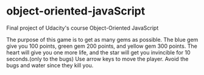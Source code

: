 object-oriented-javaScript
==========================

Final project of Udacity's course Object-Oriented JavaScript

The purpose of this game is to get as many gems as possible.
The blue gem give you 100 points, green gem 200 points, and yellow gem 300 points.
The heart will give you one more life, and the star will get you invincible for 10 seconds.(only to the bugs)
Use arrow keys to move the player. Avoid the bugs and water since they kill you.


